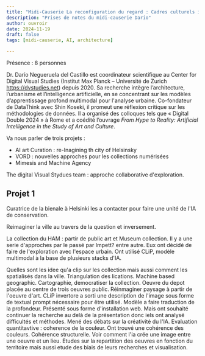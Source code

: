 ```yaml
---
title: "Midi-Causerie La reconfiguration du regard : Cadres culturels implicites et modèles de fondation d’apprentissage profond de Dr. Darío Negueruela del Castillo"
description: "Prises de notes du midi-causerie Dario"
author: ouvroir
date: 2024-11-19
draft: false
tags: [midi-causerie, AI, architecture]

---
```


Présence : 8 personnes

Dr. Darío Negueruela del Castillo est coordinateur scientifique au Center  for Digital Visual Studies (Institut Max Planck – Université de Zurich https://dvstudies.net) depuis 2020. Sa recherche intègre l’architecture, l’urbanisme et  l’intelligence artificielle, en se concentrant sur les modèles  d’apprentissage profond multimodal pour l'analyse urbaine. Co-fondateur  de DataThink avec Shin Koseki, il promeut une réflexion critique sur les méthodologies de données. Il a organisé des colloques tels que  « Digital Double 2024 » à Rome et a coédité l’ouvrage *From Hype to Reality: Artificial Intelligence in the Study of Art and Culture*.

Va nous parler de trois projets : 

- AI art Curation : re-Inagining th city of Helsinsky
- VORD : nouvelles approches pour les collections numérisées
- Mimesis and Machine Agency

The digital Visual Stydues team : approche collaborative d'exploration. 

## Projet 1 
Curatrice de la bienale à Helsinki les a contacter pour faire une unité de l'IA de conservation. 

Reimaginer la ville au travers de la question et inversement. 

La collection du HAM : partir de public art et Museum collection. Il y a une serie d'approches par le passé par Impett? entre autre. 
Eux ont décidé de faire de l'exploration avec l'espace urbain. 
Ont utilisé CLiP, modèle multimodal à la base de plusieurs stacks d'IA. 

Quelles sont les idee qu'a clip sur les collection mais aussi comment les spatialisés dans la ville. Triangulation des lications. 
Machine based geographic. 
Cartographie, democratiser la collection. Oeuvre du depot placée au centre de trois oeuvres public. Réinmaginer paysage à partir de l'oeuvre d'art. 
CLiP invertore a sorti une description de l'image sous forme de textual prompt nécessaire pour être utilisé. 
Modèle a faire traduction de la profondeur. 
Présenté sous forme d'installation web.
Mais ont souhaité continuer la recherche au delà de la présentation donc iels ont analysé difficultés et méthodes. Mené des débats sur la créativité du l'IA. 
Evaluation quantitavtive : coherence de la couleur. Ont trouvé une cohérence des couleurs. Cohérence structurelle. 
Voir comment l'ia crée une image entre une oeuvre et un lieu. 
Etudes sur la repartition des oeuvres en fonction du territoire mais aussi etude des biais de leurs recherches et visualisation. 

